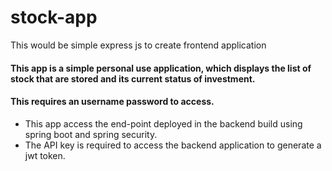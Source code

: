 # stock-app
This would be simple express js to create frontend application

#### This app is a simple personal use application, which displays the list of stock that are stored and its current status of investment.

#### This requires an username password to access.
 - This app access the end-point deployed in the backend build using spring boot and spring security.
 - The API key is required to access the backend application to generate a jwt token.

 
